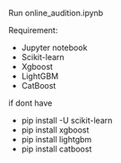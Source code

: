 Run online_audition.ipynb

Requirement:
 - Jupyter notebook
 - Scikit-learn
 - Xgboost
 - LightGBM
 - CatBoost

if dont have
 - pip install -U scikit-learn
 - pip install xgboost
 - pip install lightgbm
 - pip install catboost
